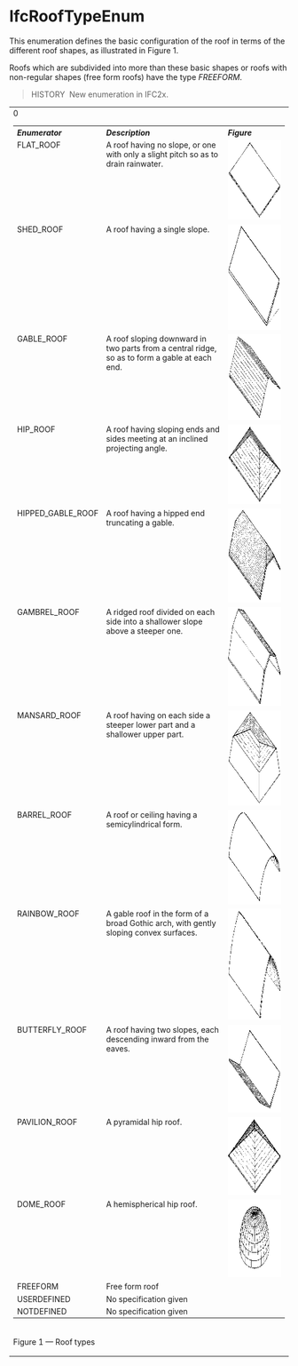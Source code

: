# IfcRoofTypeEnum

This enumeration defines the basic configuration of the roof in terms of the different roof shapes, as illustrated in Figure 1.

Roofs which are subdivided into more than these basic shapes or roofs with non-regular shapes (free form roofs) have the type _FREEFORM_.

> HISTORY&nbsp; New enumeration in IFC2x.

<table>
<tr>
<td>
<table class="gridtable">
<tr valign="top">
<th width="30%" valign="top" align="left"><i>Enumerator</i></th>
<th width="46%" valign="top" align="left"><i>Description</i></th>
<th width="23%" valign="top" align="left"><i>Figure</i></th>
</tr>
<tr valign="top">
<td width="30%" valign="top" align="left">FLAT_ROOF</td>
<td width="46%" valign="top" align="left">A roof having no slope, or one with only a slight pitch so as to drain
rainwater.</td>
<td width="23%" valign="top" align="left"><img src="../../../../figures/ifcrooftypeenum-fig01-flatroof.gif" alt="FlatRoof" width="242" height="143" border="0"></td>
</tr>0
<tr valign="top">
<td width="30%" valign="top" align="left">SHED_ROOF</td>
<td width="46%" valign="top" align="left">A roof having a single slope.</td>
<td width="23%" valign="top" align="left"><img src="../../../../figures/ifcrooftypeenum-fig02-shedroof.gif" alt="ShedRoof" width="236" height="189" border="0"></td>
</tr>
<tr valign="top">
<td width="30%" valign="top" align="left">GABLE_ROOF</td>
<td width="46%" valign="top" align="left">A roof sloping downward in two parts from a central ridge, so as to form a
gable at each end.</td>
<td width="23%" valign="top" align="left"><img src="../../../../figures/ifcrooftypeenum-fig03-gableroof.gif" alt="GableRoof" width="233" height="155" border="0"></td>
</tr>
<tr valign="top">
<td width="30%" valign="top" align="left">HIP_ROOF</td>
<td width="46%" valign="top" align="left">A roof having sloping ends and sides meeting at an inclined projecting
angle.</td>
<td width="23%" valign="top" align="left"><img src="../../../../figures/ifcrooftypeenum-fig04-hiproof.gif" alt="HipRoof" width="242" height="143" border="0"></td>
</tr>
<tr valign="top">
<td width="30%" valign="top" align="left">HIPPED_GABLE_ROOF</td>
<td width="46%" valign="top" align="left">A roof having a hipped end truncating a gable.</td>
<td width="23%" valign="top" align="left"><img src="../../../../figures/ifcrooftypeenum-fig05-hippedgableroof.gif" alt="HippedGableRoof" width="239" height="169" border="0"></td>
</tr>
<tr valign="top">
<td width="30%" valign="top" align="left">GAMBREL_ROOF</td>
<td width="46%" valign="top" align="left">A ridged roof divided on each side into a shallower slope above a steeper
one.</td>
<td width="23%" valign="top" align="left"><img src="../../../../figures/ifcrooftypeenum-fig06-gambrelroof.gif" alt="GrambrelRoof" width="237" height="178" border="0"></td>
</tr>
<tr valign="top">
<td width="30%" valign="top" align="left">MANSARD_ROOF</td>
<td width="46%" valign="top" align="left">A roof having on each side a steeper lower part and a shallower upper
part.</td>
<td width="23%" valign="top" align="left"><img src="../../../../figures/ifcrooftypeenum-fig07-mansardroof.gif" alt="MansardRoof" width="234" height="171" border="0"></td>
</tr>
<tr valign="top">
<td width="30%" valign="top" align="left">BARREL_ROOF</td>
<td width="46%" valign="top" align="left">A roof or ceiling having a semicylindrical form.</td>
<td width="23%" valign="top" align="left"><img src="../../../../figures/ifcrooftypeenum-fig08-barrelroof.gif" alt="BarrelRoof" width="241" height="170" border="0"></td>
</tr>
<tr valign="top">
<td width="30%" valign="top" align="left">RAINBOW_ROOF</td>
<td width="46%" valign="top" align="left">A gable roof in the form of a broad Gothic arch, with gently sloping convex
surfaces.</td>
<td width="23%" valign="top" align="left"><img src="../../../../figures/ifcrooftypeenum-fig09-rainbowroof.gif" alt="RainbowRoof" width="238" height="200" border="0"></td>
</tr>
<tr valign="top">
<td width="30%" valign="top" align="left">BUTTERFLY_ROOF</td>
<td width="46%" valign="top" align="left">A roof having two slopes, each descending inward from the eaves.</td>
<td width="23%" valign="top" align="left"><img src="../../../../figures/ifcrooftypeenum-fig10-butterflyroof.gif" alt="ButterflyRoof" width="236" height="158" border="0"></td>
</tr>
<tr valign="top">
<td width="30%" valign="top" align="left">PAVILION_ROOF</td>
<td width="46%" valign="top" align="left">A pyramidal hip roof.</td>
<td width="23%" valign="top" align="left"><img src="../../../../figures/ifcrooftypeenum-fig11-pavilionroof.gif" alt="PavilionRoof" width="235" height="140" border="0"></td>
</tr>
<tr valign="top">
<td width="30%" valign="top" align="left">DOME_ROOF</td>
<td width="46%" valign="top" align="left">A hemispherical hip roof.</td>
<td width="23%" valign="top" align="left"><img src="../../../../figures/ifcrooftypeenum-fig12-domeroof.gif" alt="Dome" width="240" height="140" border="0"></td>
</tr>
<tr valign="top">
<td width="30%" valign="top" align="left">FREEFORM</td>
<td width="46%" valign="top" align="left">Free form roof</td>
<td width="23%" valign="top" align="left">&nbsp;</td>
</tr>
<tr valign="top">
<td width="30%" valign="top" align="left">USERDEFINED</td>
<td width="46%" valign="top" align="left">No specification given</td>
<td width="23%" valign="top" align="left">&nbsp;</td>
</tr>
<tr valign="top">
<td width="30%" valign="top" align="left">NOTDEFINED</td>
<td width="46%" valign="top" align="left">No specification given</td>
<td width="23%" valign="top" align="left">&nbsp;</td>
</tr>
</table>
</td>
</tr>
<tr>
<td>
<p class="figure">Figure 1 &mdash; Roof types</p>
</td>
</tr>
</table>
